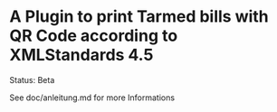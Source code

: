 # A Plugin to print Tarmed bills with QR Code according to XMLStandards 4.5

Status: Beta

See doc/anleitung.md  for more Informations
 